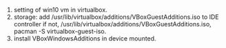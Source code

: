 1. setting of win10 vm in virtualbox.
2. storage:
   add /usr/lib/virtualbox/additions/VBoxGuestAdditions.iso to IDE controller
   if not, /usr/lib/virtualbox/additions/VBoxGuestAdditions.iso, 
   pacman -S virtualbox-guest-iso.
3. install VBoxWindowsAdditions in device mounted.

